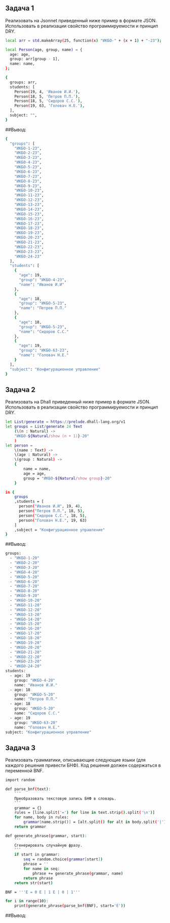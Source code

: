 ## Задача 1
Реализовать на Jsonnet приведенный ниже пример в формате JSON. Использовать в реализации свойство программируемости и принцип DRY.
```bash
local arr = std.makeArray(25, function(x) "ИKБO-" + (x + 1) + "-23");

local Person(age, group, name) = {
  age: age,
  group: arr[group - 1],
  name: name,
};

{
  groups: arr,
  students: [
    Person(19, 4, 'Иванов И.И.'),
    Person(18, 5, 'Петров П.П.'),
    Person(18, 5, 'Сидоров С.С.'),
    Person(19, 63, 'Головач Н.Е.'),
  ],
  subject: "",
}
```

##Вывод:
```bash
{
  "groups": [
    "ИКБО-1-23",
    "ИКБО-2-23",
    "ИКБО-3-23",
    "ИКБО-4-23",
    "ИКБО-5-23",
    "ИКБО-6-23",
    "ИКБО-7-23",
    "ИКБО-8-23",
    "ИКБО-9-23",
    "ИКБО-10-23",
    "ИКБО-11-23",
    "ИКБО-12-23",
    "ИКБО-13-23",
    "ИКБО-14-23",
    "ИКБО-15-23",
    "ИКБО-16-23",
    "ИКБО-17-23",
    "ИКБО-18-23",
    "ИКБО-19-23",
    "ИКБО-20-23",
    "ИКБО-21-23",
    "ИКБО-22-23",
    "ИКБО-23-23",
    "ИКБО-24-23"
  ],
  "students": [
    {
      "age": 19,
      "group": "ИКБО-4-23",
      "name": "Иванов И.И"
    },
    {
      "age": 18,
      "group": "ИКБО-5-23",
      "name": "Петров П.П."
    },
    {
      "age": 18,
      "group": "ИКБО-5-23",
      "name": "Сидоров С.С."
    },
    {
      "age": 19,
      "group": "ИКБО-63-23",
      "name": "Головач Н.Е."
    }
  ],
  "subject": "Конфигурационное управление"
}
```
## Задача 2
Реализовать на Dhall приведенный ниже пример в формате JSON. Использовать в реализации свойство программируемости и принцип DRY.
```bash
let List/generate = https://prelude.dhall-lang.org/v1
let groups = List/generate 24 Text
    (\(n : Natural) ->
    "ИКБО-${Natural/show (n + 1)}-20"
    )
let person =
    \(name : Text) ->
    \(age : Natural) ->
    \(group : Natural) ->
    {
        name = name,
        age = age,
        group = "ИКБО-${Natural/show group}-20"
    }

in {
    groups
    ,students = [
      person("Иванов И.И", 19, 4),
      person("Петров П.П.", 18, 5),
      person("Сидоров С.С.", 18, 5),
      person("Головач Н.Е.", 19, 63)
    ]
    ,subject = "Конфигурационное управление"
}
```
##Вывод:
```bash
groups:
  - "ИКБО-1-20"
  - "ИКБО-2-20"
  - "ИКБО-3-20"
  - "ИКБО-4-20"
  - "ИКБО-5-20"
  - "ИКБО-6-20"
  - "ИКБО-7-20"
  - "ИКБО-8-20"
  - "ИКБО-9-20"
  - "ИКБО-10-20"
  - "ИКБО-11-20"
  - "ИКБО-12-20"
  - "ИКБО-13-20"
  - "ИКБО-14-20"
  - "ИКБО-15-20"
  - "ИКБО-16-20"
  - "ИКБО-17-20"
  - "ИКБО-18-20"
  - "ИКБО-19-20"
  - "ИКБО-20-20"
  - "ИКБО-21-20"
  - "ИКБО-22-20"
  - "ИКБО-23-20"
  - "ИКБО-24-20"
students:
  - age: 19
    group: "ИКБО-4-20"
    name: "Иванов И.И."
  - age: 18
    group: "ИКБО-5-20"
    name: "Петров П.П."
  - age: 18
    group: "ИКБО-5-20"
    name: "Сидоров С.С."
  - age: 19
    group: "ИКБО-63-20"
    name: "Головач Н.Е."
subject: "Конфигурационное управление"

```
## Задача 3
Реализовать грамматики, описывающие следующие языки (для каждого решения привести БНФ). Код решения должен содержаться в переменной BNF. 
```bash
import random

def parse_bnf(text):
    ```
    Преобразовать текстовую запись БНФ в словарь.
    ```
    grammar = {}
    rules = [line.split('=') for line in text.strip().split('\n')]
    for name, body in rules:
        grammar[name.strip()] = [alt.split() for alt in body.split('|')]
    return grammar

def generate_phrase(grammar, start):
    ```
    Сгенерировать случайную фразу.
    ```
    if start in grammar:
        seq = random.choice(grammar[start])
        phrase = ''
        for name in seq:
            phrase += generate_phrase(grammar, name)
        return phrase
    return str(start)

BNF = '''E = 0 E | 1 E | 0 | 1'''

for i in range(10):
    print(generate_phrase(parse_bnf(BNF), start='E'))
```
##Вывод:

